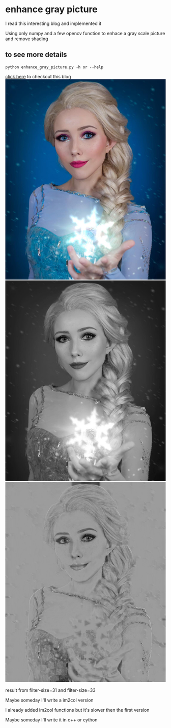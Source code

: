 # enhance gray picture
I read this interesting blog and implemented it

Using only numpy and a few opencv function to enhace a gray scale picture and remove shading

## to see more details 

    python enhance_gray_picture.py -h or --help

[click here](https://medium.com/swlh/enhancing-gray-scale-images-using-numpy-open-cv-9e6234a4d10d) to checkout this blog
![original picture](./images/elsa.jpg)
![gray scale picture](./images/middle.jpg)
![result](./images/result.jpg)

result from filter-size=31 and filter-size=33

Maybe someday I'll write a im2col version

I already added im2col functions but it's slower then the first version

Maybe someday I'll write it in c++ or cython

